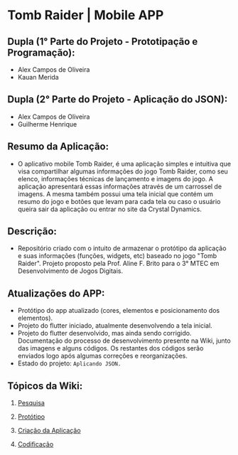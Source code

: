 # Tomb Raider | Mobile APP

## Dupla (1° Parte do Projeto - Prototipação e Programação):

- Alex Campos de Oliveira
- Kauan Merida

## Dupla (2° Parte do Projeto - Aplicação do JSON):

- Alex Campos de Oliveira
- Guilherme Henrique

## Resumo da Aplicação:
 - O aplicativo mobile Tomb Raider, é uma aplicação simples e intuitiva que visa compartilhar algumas informações do jogo Tomb Raider, como seu elenco, informações técnicas de lançamento e imagens do jogo. A aplicação apresentará essas informações através de um carrossel de imagens. A mesma também possui uma tela inicial que contém um resumo do jogo e botões que levam para cada tela ou caso o usuário queira sair da aplicação ou entrar no site da Crystal Dynamics.

## Descrição:
- Repositório criado com o intuito de armazenar o protótipo da aplicação e suas informações (funções, widgets, etc) baseado no jogo "Tomb Raider". Projeto proposto pela Prof. Aline F. Brito para o 3° MTEC em Desenvolvimento de Jogos Digitais.

## Atualizações do APP: 
- Protótipo do app atualizado (cores, elementos e posicionamento dos elementos). 
- Projeto do flutter iniciado, atualmente desenvolvendo a tela inicial.
- Projeto do flutter desenvolvido, mas ainda sendo corrigido. Documentação do processo de desenvolvimento presente na Wiki, junto das imagens e alguns códigos. Os restantes dos códigos serão enviados logo após algumas correções e reorganizações.
- Estado do projeto: `Aplicando JSON.`

## Tópicos da Wiki:

1. [Pesquisa](https://github.com/Alex2024Campos/Tomb_Raider_Mobile_APP/wiki/1.-Pesquisa)<br>

2. [Protótipo](https://github.com/Alex2024Campos/Tomb_Raider_Mobile_APP/wiki/2.-Prot%C3%B3tipo)<br>

3. [Criação da Aplicação](https://github.com/Alex2024Campos/Tomb_Raider_Mobile_APP/wiki/3.-Cria%C3%A7%C3%A3o-da-Aplica%C3%A7%C3%A3o)<br>

4. [Codificação](https://github.com/Alex2024Campos/Tomb_Raider_Mobile_APP/wiki/4.-Codifica%C3%A7%C3%A3o) <br>
